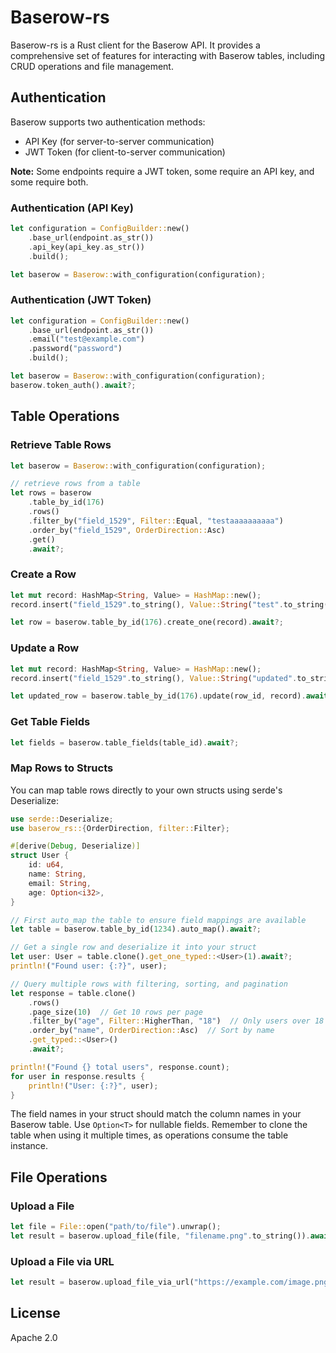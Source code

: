 # Baserow-rs

Baserow-rs is a Rust client for the Baserow API. It provides a comprehensive set of features for interacting with Baserow tables, including CRUD operations and file management.

## Authentication

Baserow supports two authentication methods:

* API Key (for server-to-server communication)
* JWT Token (for client-to-server communication)

**Note:** Some endpoints require a JWT token, some require an API key, and some require both.

### Authentication (API Key)

```rust
let configuration = ConfigBuilder::new()
    .base_url(endpoint.as_str())
    .api_key(api_key.as_str())
    .build();

let baserow = Baserow::with_configuration(configuration);
```

### Authentication (JWT Token)

```rust
let configuration = ConfigBuilder::new()
    .base_url(endpoint.as_str())
    .email("test@example.com")
    .password("password")
    .build();

let baserow = Baserow::with_configuration(configuration);
baserow.token_auth().await?;
```

## Table Operations

### Retrieve Table Rows

```rust
let baserow = Baserow::with_configuration(configuration);

// retrieve rows from a table
let rows = baserow
    .table_by_id(176)
    .rows()
    .filter_by("field_1529", Filter::Equal, "testaaaaaaaaaa")
    .order_by("field_1529", OrderDirection::Asc)
    .get()
    .await?;
```

### Create a Row

```rust
let mut record: HashMap<String, Value> = HashMap::new();
record.insert("field_1529".to_string(), Value::String("test".to_string()));

let row = baserow.table_by_id(176).create_one(record).await?;
```

### Update a Row

```rust
let mut record: HashMap<String, Value> = HashMap::new();
record.insert("field_1529".to_string(), Value::String("updated".to_string()));

let updated_row = baserow.table_by_id(176).update(row_id, record).await?;
```

### Get Table Fields

```rust
let fields = baserow.table_fields(table_id).await?;
```

### Map Rows to Structs

You can map table rows directly to your own structs using serde's Deserialize:

```rust
use serde::Deserialize;
use baserow_rs::{OrderDirection, filter::Filter};

#[derive(Debug, Deserialize)]
struct User {
    id: u64,
    name: String,
    email: String,
    age: Option<i32>,
}

// First auto_map the table to ensure field mappings are available
let table = baserow.table_by_id(1234).auto_map().await?;

// Get a single row and deserialize it into your struct
let user: User = table.clone().get_one_typed::<User>(1).await?;
println!("Found user: {:?}", user);

// Query multiple rows with filtering, sorting, and pagination
let response = table.clone()
    .rows()
    .page_size(10)  // Get 10 rows per page
    .filter_by("age", Filter::HigherThan, "18")  // Only users over 18
    .order_by("name", OrderDirection::Asc)  // Sort by name
    .get_typed::<User>()
    .await?;

println!("Found {} total users", response.count);
for user in response.results {
    println!("User: {:?}", user);
}
```

The field names in your struct should match the column names in your Baserow table. Use `Option<T>` for nullable fields. Remember to clone the table when using it multiple times, as operations consume the table instance.

## File Operations

### Upload a File

```rust
let file = File::open("path/to/file").unwrap();
let result = baserow.upload_file(file, "filename.png".to_string()).await?;
```

### Upload a File via URL

```rust
let result = baserow.upload_file_via_url("https://example.com/image.png").await?;
```

## License

Apache 2.0
